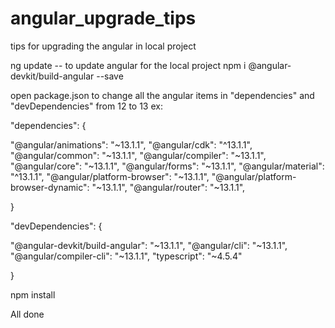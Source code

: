 # angular_upgrade_tips
tips for upgrading the angular in local project


ng update -- to update angular for the local project
npm i @angular-devkit/build-angular --save

open package.json to change all the angular items in "dependencies" and "devDependencies" from 12 to 13
ex:





"dependencies": {


"@angular/animations": "~13.1.1",
"@angular/cdk": "^13.1.1",
"@angular/common": "~13.1.1",
"@angular/compiler": "~13.1.1",
"@angular/core": "~13.1.1",
"@angular/forms": "~13.1.1",
"@angular/material": "^13.1.1",
"@angular/platform-browser": "~13.1.1",
"@angular/platform-browser-dynamic": "~13.1.1",
"@angular/router": "~13.1.1",


}





"devDependencies": {

"@angular-devkit/build-angular": "~13.1.1",
"@angular/cli": "~13.1.1",
"@angular/compiler-cli": "~13.1.1",
"typescript": "~4.5.4"

}

npm install

All done
